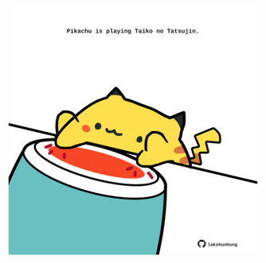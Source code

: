 <!-- built at 28/04/2022, 15:00:54 UTC -->
<p align="center">
  <img width="500" height="500" src="./ReadmeImage.svg">
</p>
